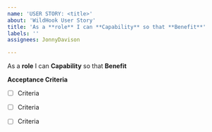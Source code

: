 ```yaml
---
name: 'USER STORY: <title>'
about: 'WildHook User Story'
title: 'As a **role** I can **Capability** so that **Benefit**'
labels: ''
assignees: JonnyDavison

---
```


As a **role** I can **Capability** so that **Benefit**

**Acceptance Criteria**

- [ ] Criteria
- [ ] Criteria
- [ ] Criteria

